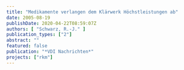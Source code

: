 ```yaml
---
title: "Medikamente verlangen dem Klärwerk Höchstleistungen ab"
date: 2005-08-19
publishDate: 2020-04-22T08:59:07Z
authors: [ "Schwarz, R.-J." ]
publication_types: ["2"]
abstract: ""
featured: false
publication: "*VDI Nachrichten*"
projects: ["rkm"]
---
```



